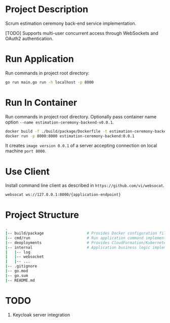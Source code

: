# Project Description
Scrum estimation ceremony back-end service implementation.

[TODO] Supports multi-user concurrent access through WebSockets and OAuth2 authentication.

# Run Application
Run commands in project root directory:

```bash
go run main.go run -h localhost -p 8000
```

# Run In Container
Run commands in project root directory. Optionally pass container name option `--name estimation-ceremony-backend-v0.0.1`.

```bash
docker build -f ./build/package/Dockerfile -t estimation-ceremony-backend:0.0.1 ./
docker run -p 8000:8000 estimation-ceremony-backend:0.0.1
```

It creates `image version 0.0.1` of a server accepting connection on local machine `port 8000`.

# Use Client
Install command line client as described in `https://github.com/vi/websocat`.

```bash
websocat ws://127.0.0.1:8000/{application-endpoint}
```

# Project Structure
```bash
.
|-- build/package                   # Provides Docker configuration files
|-- cmd/run                         # Run application command implementation
|-- deoployments                    # Provides CloudFormation/Kubernetes provisioning files 
|-- internal                        # Application business logic implementation
|   |-- log
|   |-- websocket
|   |-- ...
|-- .gitignore
|-- go.mod
|-- go.sum
|-- README.md
```

# TODO
1. Keycloak server integration
